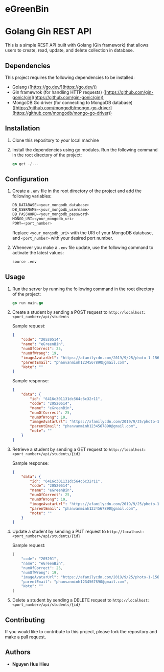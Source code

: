 # eGreenBin

# Golang Gin REST API

This is a simple REST API built with Golang (Gin framework) that allows users to create, read, update, and delete collection in database.

## Dependencies

This project requires the following dependencies to be installed:

- Golang ([https://go.dev/](https://go.dev/))
- Gin framewrok (for handling HTTP requests) ([https://github.com/gin-gonic/gin](https://github.com/gin-gonic/gin))
- MongoDB Go driver (for connecting to MongoDB database) ([https://github.com/mongodb/mongo-go-driver](https://github.com/mongodb/mongo-go-driver))

## Installation

1. Clone this repository to your local machine
2. Install the dependencies using go modules. Run the following command in the root directory of the project:
    
    ```go
    go get ./...
    ```
    

## Configuration

1. Create a `.env` file in the root directory of the project and add the following variables:
    
    ```go
    DB_DATABASE=<your_mongodb_database>
    DB_USERNAME=<your_mongodb_username>
    DB_PASSWORD=<your_mongodb_password>
    MONGO_URI=<your_mongodb_uri>
    PORT=<port_number>
    ```
    
    Replace `<your_mongodb_uri>` with the URI of your MongoDB database, and `<port_number>` with your desired port number.
    
2. Whenever you make a `.env` file update, use the following command to activate the latest values:
    
    ```go
    source .env
    ```
    

## Usage

1. Run the server by running the following command in the root directory of the project:
    
    ```go
    go run main.go
    ```
    
2. Create a student by sending a POST request to `http://localhost:<port_number>/api/students`
    
    Sample request:
    
    ```json
    {
        "code": "20520514",
        "name": "eGreenBin",
        "numOfCorrect": 25,
        "numOfWrong": 19,
        "imageAvatarUrl": "https://afamilycdn.com/2019/9/25/photo-1-15693889404421259167070.jpg?fbclid=IwAR2YuYMfdc_RazmNjtgWKej14GDwFMn4xnjzu-cWmy5lRN2eLhXEgp-SkQc",
        "parentEmail": "phanvanminh1234567890@gmail.com",
        "Note": ""
    }
    
    ```
    
    Sample response:
    
    ```json
    {
        "data": {
            "id": "6416c301131dc564c6c32r11",
            "code": "20520514",
            "name": "eGreenBin",
            "numOfCorrect": 25,
            "numOfWrong": 19,
            "imageAvatarUrl": "https://afamilycdn.com/2019/9/25/photo-1-15693889404421259167070.jpg?fbclid=IwAR2YuYMfdc_RazmNjtgWKej14GDwFMn4xnjzu-cWmy5lRN2eLhXEgp-SkQc",
            "parentEmail": "phanvanminh1234567890@gmail.com",
            "note": ""
        }
    }
    ```
    
3. Retrieve a student by sending a GET request to `http://localhost:<port_number>/api/students/{id}`
    
    Sample response:
    
    ```json
    {
        "data": {
            "id": "6416c301131dc564c6c32r11",
            "code": "20520514",
            "name": "eGreenBin",
            "numOfCorrect": 25,
            "numOfWrong": 19,
            "imageAvatarUrl": "https://afamilycdn.com/2019/9/25/photo-1-15693889404421259167070.jpg?fbclid=IwAR2YuYMfdc_RazmNjtgWKej14GDwFMn4xnjzu-cWmy5lRN2eLhXEgp-SkQc",
            "parentEmail": "phanvanminh1234567890@gmail.com",
            "note": ""
        }
    }
    ```
    
4. Update a student by sending a PUT request to `http://localhost:<port_number>/api/students/{id}`
    
    Sample request:
    
    ```go
    {
        "code": "205201",
        "name": "eGreenBin",
        "numOfCorrect": 25,
        "numOfWrong": 19,
        "imageAvatarUrl": "https://afamilycdn.com/2019/9/25/photo-1-15693889404421259167070.jpg?fbclid=IwAR2YuYMfdc_RazmNjtgWKej14GDwFMn4xnjzu-cWmy5lRN2eLhXEgp-SkQc",
        "parentEmail": "phanvanminh1234567890@gmail.com",
        "Note": ""
    }
    
    ```
    
5. Delete a student by sending a DELETE request to `http://localhost:<port_number>/api/students/{id}`

## Contributing

If you would like to contribute to this project, please fork the repository and make a pull request.

## Authors

- ******************************Nguyen Huu Hieu******************************
